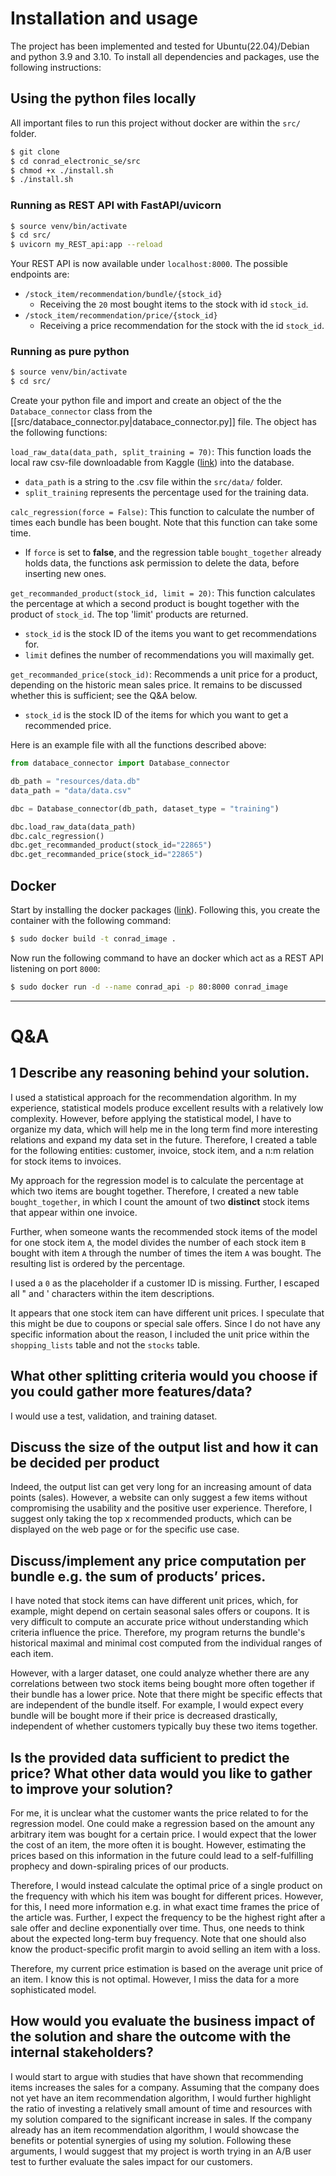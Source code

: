 # Installation and usage

The project has been implemented and tested for Ubuntu(22.04)/Debian and python
3.9 and 3.10. To install all dependencies and packages, use the following
instructions:

## Using the python files locally 

All important files to run this project without docker are within the `src/`
folder.

```bash
$ git clone 
$ cd conrad_electronic_se/src
$ chmod +x ./install.sh
$ ./install.sh
```
### Running as REST API with FastAPI/uvicorn

```bash
$ source venv/bin/activate
$ cd src/
$ uvicorn my_REST_api:app --reload
```

Your REST API is now available under `localhost:8000`. The possible endpoints
are:

- `/stock_item/recommendation/bundle/{stock_id}`
    - Receiving the `20` most bought items to the stock with id `stock_id`. 
- `/stock_item/recommendation/price/{stock_id}`
    - Receiving a price recommendation for the stock with the id `stock_id`. 

### Running as pure python

```bash
$ source venv/bin/activate
$ cd src/
```

Create your python file and import and create an object of the the
`Databace_connector` class from the
[[src/databace_connector.py|databace_connector.py]] file. The object has the
following functions:

`load_raw_data(data_path, split_training = 70)`: This function loads the local
raw csv-file downloadable from Kaggle
([link](https://www.kaggle.com/datasets/carrie1/ecommerce-data)) into the
database.
- `data_path` is a string to the .csv file within the `src/data/`
  folder.
- `split_training` represents the percentage used for the training data. 

`calc_regression(force = False)`: This function to calculate the number of times
each bundle has been bought. Note that this function can take some time. 
- If `force` is set to **false**, and the regression table `bought_together`
  already holds data, the functions ask permission to delete the data,
  before inserting new ones.

`get_recommanded_product(stock_id, limit = 20)`: This function calculates the
percentage at which a second product is bought together with the product of
`stock_id`. The top 'limit' products are returned.
- `stock_id` is the stock ID of the items you want to get recommendations for.
- `limit` defines the number of recommendations you will maximally get. 

`get_recommanded_price(stock_id)`: Recommends a unit price for a product,
depending on the historic mean sales price. It remains to be discussed whether
this is sufficient; see the Q&A below.
- `stock_id` is the stock ID of the items for which you want to get a recommended
  price.

Here is an example file with all the functions described above:

```python
from databace_connector import Database_connector 

db_path = "resources/data.db"
data_path = "data/data.csv"

dbc = Database_connector(db_path, dataset_type = "training")

dbc.load_raw_data(data_path)
dbc.calc_regression()
dbc.get_recommanded_product(stock_id="22865")
dbc.get_recommanded_price(stock_id="22865")
```

## Docker

Start by installing the docker packages
([link](https://docs.docker.com/engine/install/ubuntu/)). Following this, you
create the container with the following command:

```bash
$ sudo docker build -t conrad_image .
```

Now run the following command to have an docker which act as a REST API
listening on port `8000`:

```bash
$ sudo docker run -d --name conrad_api -p 80:8000 conrad_image
```

***

# Q&A
## 1 Describe any reasoning behind your solution.
I used a statistical approach for the recommendation algorithm. In my
experience, statistical models produce excellent results with a relatively low
complexity. However, before applying the statistical model, I have to
organize my data, which will help me in the long term find more interesting
relations and expand my data set in the future. Therefore, I created a table for
the following entities: customer, invoice, stock item, and a n:m relation for
stock items to invoices.

My approach for the regression model is to calculate the percentage at which two
items are bought together. Therefore, I created a new table `bought_together`,
in which I count the amount of two **distinct** stock items that appear within
one invoice.

Further, when someone wants the recommended stock items of the model for one
stock item `A`, the model divides the number of each stock item `B` bought with
item `A` through the number of times the item `A` was bought. The resulting list
is ordered by the percentage.

I used a `0` as the placeholder if a customer ID is missing. Further, I escaped
all " and ' characters within the item descriptions.

It appears that one stock item can have different unit prices. I speculate that
this might be due to coupons or special sale offers. Since I do not have any
specific information about the reason, I included the unit price within the
`shopping_lists` table and not the `stocks` table.

## What other splitting criteria would you choose if you could gather more features/data?
I would use a test, validation, and training dataset. 

## Discuss the size of the output list and how it can be decided per product
Indeed, the output list can get very long for an increasing amount of data
points (sales). However, a website can only suggest a few items
without compromising the usability and the positive user experience.
Therefore, I suggest only taking the top x recommended products, which can be
displayed on the web page or for the specific use case.

## Discuss/implement any price computation per bundle e.g. the sum of products’ prices.
I have noted that stock items can have different unit prices, which, for
example, might depend on certain seasonal sales offers or coupons. It is very
difficult to compute an accurate price without understanding which criteria
influence the price. Therefore, my program returns the bundle's historical
maximal and minimal cost computed from the individual ranges of each item.

However, with a larger dataset, one could analyze whether there are any
correlations between two stock items being bought more often together if their
bundle has a lower price. Note that there might be specific effects that are
independent of the bundle itself. For example, I would expect every bundle will
be bought more if their price is decreased drastically, independent of whether
customers typically buy these two items together.

## Is the provided data sufficient to predict the price? What other data would you like to gather to improve your solution?
For me, it is unclear what the customer wants the price related to for the
regression model. One could make a regression based on the amount any arbitrary
item was bought for a certain price. I would expect that the lower the cost of
an item, the more often it is bought. However, estimating the prices based on
this information in the future could lead to a self-fulfilling prophecy and
down-spiraling prices of our products.

Therefore, I would instead calculate the optimal price of a single product on
the frequency with which his item was bought for different prices. However, for
this, I need more information e.g. in what exact time frames the price of the
article was. Further, I expect the frequency to be the highest right after a
sale offer and decline exponentially over time. Thus, one needs to think about
the expected long-term buy frequency. Note that one should also know the
product-specific profit margin to avoid selling an item with a loss.

Therefore, my current price estimation is based on the average unit price of an
item. I know this is not optimal. However, I miss the data for a more
sophisticated model.

## How would you evaluate the business impact of the solution and share the outcome with the internal stakeholders?
I would start to argue with studies that have shown that recommending items
increases the sales for a company. Assuming that the company does not yet have
an item recommendation algorithm, I would further highlight the ratio of
investing a relatively small amount of time and resources with my solution
compared to the significant increase in sales. If the company already has an
item recommendation algorithm, I would showcase the benefits or potential
synergies of using my solution. Following these arguments, I would suggest that
my project is worth trying in an A/B user test to further evaluate the sales
impact for our customers. 


















